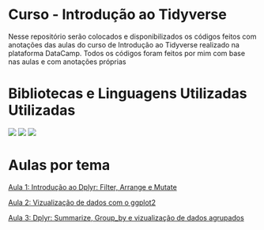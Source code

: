 # Curso - Introdução ao Tidyverse
Nesse repositório serão colocados e disponibilizados os códigos feitos com anotações das aulas do curso de Introdução ao Tidyverse realizado na plataforma DataCamp. Todos os códigos foram feitos por mim com base nas aulas e com anotações próprias
# Bibliotecas e Linguagens Utilizadas Utilizadas 
  <img src="https://img.shields.io/badge/RStudio-75AADB?style=for-the-badge&logo=RStudio&logoColor=white"/>
  <img src="https://img.shields.io/badge/R-276DC3?style=for-the-badge&logo=r&logoColor=whiteg"/>
  <img src ="https://img.shields.io/static/v1?style=for-the-badge&message=Tidyverse&color=1A162D&logo=Tidyverse&logoColor=FFFFFF&label="/>

# Aulas por tema 
[Aula 1: Introdução ao Dplyr: Filter, Arrange e Mutate](https://github.com/luizmarioags/Curso-Tidyverse-/blob/main/Aulas/aula_dplyr_filter_arrange_mutate.R)

[Aula 2: Vizualização de dados com o ggplot2](https://github.com/luizmarioags/Curso-Tidyverse-/blob/main/Aulas/aula_ggplot2.R)

[Aula 3: Dplyr: Summarize, Group_by e vizualização de dados agrupados](https://github.com/luizmarioags/Curso-Tidyverse-/blob/main/Aulas/aula_dplyr_summarise_groupby.R)


